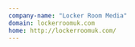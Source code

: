 ```yaml
---
company-name: "Locker Room Media"
domain: lockerroomuk.com
home: http://lockerroomuk.com/
---
```




